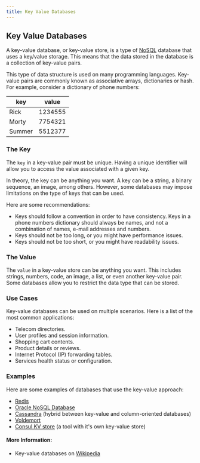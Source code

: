 ```yaml
---
title: Key Value Databases
---
```

## Key Value Databases

A key-value database, or key-value store, is a type of [NoSQL](https://en.wikipedia.org/wiki/NoSQL) database that uses a key/value storage. This means that the data stored in the database is a collection of key-value pairs.

This type of data structure is used on many programming languages. Key-value pairs are commonly known as associative arrays, dictionaries or hash. For example, consider a dictionary of phone numbers:

|    key     |    value    |
|------------|-------------|
| Rick       |   1234555   |
| Morty      |   7754321   |
| Summer     |   5512377   |

### The Key

The `key` in a key-value pair must be unique. Having a unique identifier will allow you to access the value associated with a given key.

In theory, the key can be anything you want. A key can be a string, a binary sequence, an image, among others. However, some databases may impose limitations on the type of keys that can be used.

Here are some recommendations:
- Keys should follow a convention in order to have consistency. Keys in a phone numbers dictionary should always be names, and not a combination of names, e-mail addresses and numbers.
- Keys should not be too long, or you might have performance issues.
- Keys should not be too short, or you might have readability issues.

### The Value

The `value` in a key-value store can be anything you want. This includes strings, numbers, code, an image, a list, or even another key-value pair. Some databases allow you to restrict the data type that can be stored. 

### Use Cases

Key-value databases can be used on multiple scenarios. Here is a list of the most common applications:
- Telecom directories.
- User profiles and session information.
- Shopping cart contents.
- Product details or reviews.
- Internet Protocol (IP) forwarding tables.
- Services health status or configuration.

### Examples

Here are some examples of databases that use the key-value approach:
- [Redis](https://redis.io)
- [Oracle NoSQL Database](https://www.oracle.com/database/nosql/index.html)
- [Cassandra](http://cassandra.apache.org) (hybrid between key-value and column-oriented databases)
- [Voldemort](http://www.project-voldemort.com/voldemort/)
- [Consul KV store](https://www.consul.io/intro/getting-started/kv.html) (a tool with it's own key-value store)

#### More Information:
* Key-value databases on [Wikipedia](https://en.wikipedia.org/wiki/Key-value_database)


